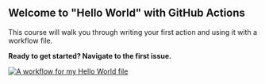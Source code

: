 ## Welcome to "Hello World" with GitHub Actions

This course will walk you through writing your first action and using it with a workflow file. 

**Ready to get started? Navigate to the first issue.**

[![A workflow for my Hello World file](https://github.com/IHeartHighTech/hello-github-actions/actions/workflows/main.yml/badge.svg)](https://github.com/IHeartHighTech/hello-github-actions/actions/workflows/main.yml)
